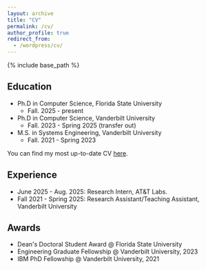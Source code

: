 ```yaml
---
layout: archive
title: "CV"
permalink: /cv/
author_profile: true
redirect_from:
  - /wordpress/cv/
---
```


{% include base_path %}

Education
-----
* Ph.D in Computer Science, Florida State University
  * Fall. 2025 - present
* Ph.D in Computer Science, Vanderbilt University
  * Fall. 2023 - Spring 2025 (transfer out)
* M.S. in Systems Engineering, Vanderbilt University
  * Fall. 2021 - Spring 2023

You can find my most up-to-date CV <a href='https://xueqic.github.io/new_cv.pdf' target="_blank">here</a>.

Experience
-----
* June 2025 - Aug. 2025: Research Intern, AT&T Labs.
* Fall 2021 - Spring 2025: Research Assistant/Teaching Assistant, Vanderbilt University

Awards
-----
* Dean's Doctoral Student Award @ Florida State University
* Engineering Graduate Fellowship @ Vanderbilt University, 2023
* IBM PhD Fellowship @ Vanderbilt University, 2021

<!-- <embed src="https://xueqic.github.io/new_cv.pdf" type="application/pdf" width="100%" /> -->
